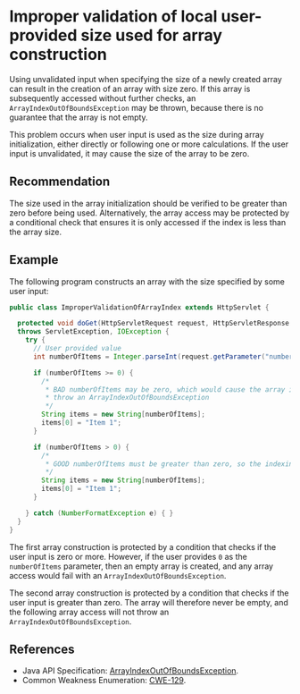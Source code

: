 # Improper validation of local user-provided size used for array construction
Using unvalidated input when specifying the size of a newly created array can result in the creation of an array with size zero. If this array is subsequently accessed without further checks, an `ArrayIndexOutOfBoundsException` may be thrown, because there is no guarantee that the array is not empty.

This problem occurs when user input is used as the size during array initialization, either directly or following one or more calculations. If the user input is unvalidated, it may cause the size of the array to be zero.


## Recommendation
The size used in the array initialization should be verified to be greater than zero before being used. Alternatively, the array access may be protected by a conditional check that ensures it is only accessed if the index is less than the array size.


## Example
The following program constructs an array with the size specified by some user input:


```java
public class ImproperValidationOfArrayIndex extends HttpServlet {

  protected void doGet(HttpServletRequest request, HttpServletResponse response)
  throws ServletException, IOException {
    try {
      // User provided value
      int numberOfItems = Integer.parseInt(request.getParameter("numberOfItems").trim());

      if (numberOfItems >= 0) {
        /*
         * BAD numberOfItems may be zero, which would cause the array indexing operation to
         * throw an ArrayIndexOutOfBoundsException
         */
        String items = new String[numberOfItems];
        items[0] = "Item 1";
      }

      if (numberOfItems > 0) {
        /*
         * GOOD numberOfItems must be greater than zero, so the indexing succeeds.
         */
        String items = new String[numberOfItems];
        items[0] = "Item 1";
      }

    } catch (NumberFormatException e) { }
  }
}
```
The first array construction is protected by a condition that checks if the user input is zero or more. However, if the user provides `0` as the `numberOfItems` parameter, then an empty array is created, and any array access would fail with an `ArrayIndexOutOfBoundsException`.

The second array construction is protected by a condition that checks if the user input is greater than zero. The array will therefore never be empty, and the following array access will not throw an `ArrayIndexOutOfBoundsException`.


## References
* Java API Specification: [ArrayIndexOutOfBoundsException](https://docs.oracle.com/en/java/javase/11/docs/api/java.base/java/lang/ArrayIndexOutOfBoundsException.html).
* Common Weakness Enumeration: [CWE-129](https://cwe.mitre.org/data/definitions/129.html).
